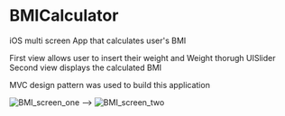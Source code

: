 # BMICalculator
iOS multi screen App that calculates user's BMI

First view allows user to insert their weight and Weight thorugh UISlider
Second view displays the calculated BMI

MVC design pattern was used to build this application

![BMI_screen_one](https://user-images.githubusercontent.com/44906047/116314827-3d83eb80-a775-11eb-88a2-cf00d5e0a8fc.png)  -->  ![BMI_screen_two](https://user-images.githubusercontent.com/44906047/116314831-3f4daf00-a775-11eb-90e3-35100ad55feb.png)

